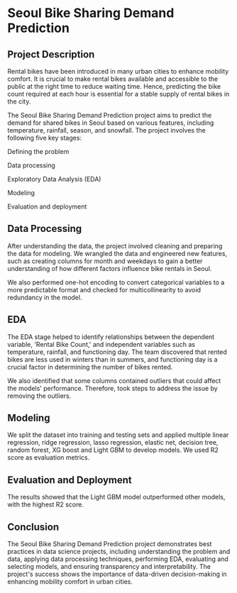 
# Seoul Bike Sharing Demand Prediction 

## Project Description
Rental bikes have been introduced in many urban cities to enhance mobility comfort. It is crucial to make rental bikes available and accessible to the public at the right time to reduce waiting time. Hence, predicting the bike count required at each hour is essential for a stable supply of rental bikes in the city.

The Seoul Bike Sharing Demand Prediction project aims to predict the demand for shared bikes in Seoul based on various features, including temperature, rainfall, season, and snowfall. The project involves the following five key stages:

Defining the problem

Data processing

Exploratory Data Analysis (EDA)

Modeling

Evaluation and deployment

## Data Processing
After understanding the data, the project involved cleaning and preparing the data for modeling. We wrangled the data and engineered new features, such as creating columns for month and weekdays to gain a better understanding of how different factors influence bike rentals in Seoul.

We also performed one-hot encoding to convert categorical variables to a more predictable format and checked for multicollinearity to avoid redundancy in the model. 

## EDA
The EDA stage helped to identify relationships between the dependent variable, 'Rental Bike Count,' and independent variables such as temperature, rainfall, and functioning day. The team discovered that rented bikes are less used in winters than in summers, and functioning day is a crucial factor in determining the number of bikes rented.

We also identified that some columns contained outliers that could affect the models' performance. Therefore, took steps to address the issue by removing the outliers.

## Modeling
We split the dataset into training and testing sets and applied multiple linear regression, ridge regression, lasso regression, elastic net, decision tree,  random forest, XG boost and Light GBM to develop models. We used R2 score as evaluation metrics.

## Evaluation and Deployment
The results showed that the Light GBM model outperformed other models, with the highest R2 score. 

## Conclusion
The Seoul Bike Sharing Demand Prediction project demonstrates best practices in data science projects, including understanding the problem and data, applying data processing techniques, performing EDA, evaluating and selecting models, and ensuring transparency and interpretability. The project's success shows the importance of data-driven decision-making in enhancing mobility comfort in urban cities.
